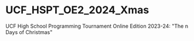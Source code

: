 # UCF_HSPT_OE2_2024_Xmas
UCF High School Programming Tournament Online Edition 2023-24: "The n Days of Christmas"
